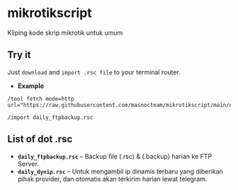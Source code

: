 # mikrotikscript
Kliping kode skrip mikrotik untuk umum

## Try it

Just `download` and `import .rsc file` to your terminal router.

* **Example**
```
/tool fetch mode=http url="https://raw.githubusercontent.com/masnocteam/mikrotikscript/main/daily_ftpbackup.rsc"
```

```
/import daily_ftpbackup.rsc
```

## List of dot .rsc


* **`daily_ftpbackup.rsc`** – Backup file (.rsc) & (.backup) harian ke FTP Server.
* **`daily_dynip.rsc`** – Untuk mengambil ip dinamis terbaru yang diberikan pihak provider, dan otomatis akan terkirim harian lewat telegram.

